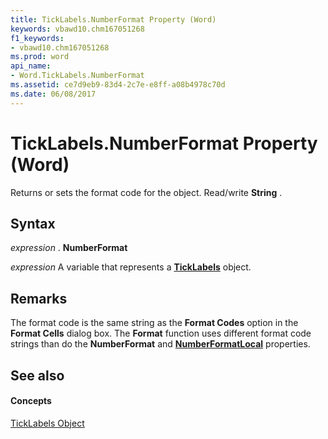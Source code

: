 ```yaml
---
title: TickLabels.NumberFormat Property (Word)
keywords: vbawd10.chm167051268
f1_keywords:
- vbawd10.chm167051268
ms.prod: word
api_name:
- Word.TickLabels.NumberFormat
ms.assetid: ce7d9eb9-83d4-2c7e-e8ff-a08b4978c70d
ms.date: 06/08/2017
---
```



# TickLabels.NumberFormat Property (Word)

Returns or sets the format code for the object. Read/write  **String** .


## Syntax

 _expression_ . **NumberFormat**

 _expression_ A variable that represents a **[TickLabels](Word.TickLabels.md)** object.


## Remarks

The format code is the same string as the  **Format Codes** option in the **Format Cells** dialog box. The **Format** function uses different format code strings than do the **NumberFormat** and **[NumberFormatLocal](Word.TickLabels.NumberFormatLocal.md)** properties.


## See also


#### Concepts


[TickLabels Object](Word.TickLabels.md)

